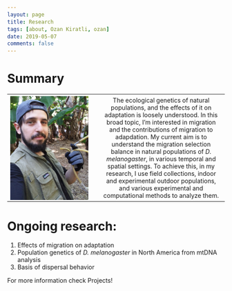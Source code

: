 ```yaml
---
layout: page
title: Research
tags: [about, Ozan Kiratli, ozan]
date: 2019-05-07
comments: false
---
```

# Summary
<table><col width="200"><col width="10"><col width="300"> <tr>
<th><img src="/assets/img/field.jpg" align="right"></th>
<th></th>
<th><span style="font-weight:normal"> 
The ecological genetics of natural populations, and the effects of it on adaptation is loosely understood. In this broad topic, I’m interested in migration and the contributions of migration to adapdation. My current aim is to understand the migration selection balance in natural populations of <i>D. melanogaster</i>, in various temporal and spatial settings. To achieve this, in my research, I use field collections, indoor and experimental outdoor populations, and various experimental and computational methods to analyze them.
</span></th>
</tr></table>

# Ongoing research:  
1. Effects of migration on adaptation 
2. Population genetics of *D. melanogaster* in North America from mtDNA analysis 
3. Basis of dispersal behavior 

For more information check Projects!
